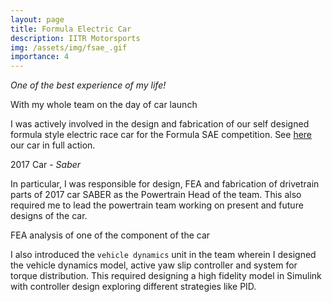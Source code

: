 ```yaml
---
layout: page
title: Formula Electric Car
description: IITR Motorsports
img: /assets/img/fsae_.gif
importance: 4
---
```


*One of the best experience of my life!*

<div class="row text-center">
    <div class="col-sm mt-3 mt-md-0">
        <img class="img-fluid rounded z-depth-1" src="{{ '/assets/img/fsae_3.jpg' | relative_url }}" alt="" title="example image"/>
    </div>
</div>
<div class="caption">
    With my whole team on the day of car launch
</div>

I was actively involved in the design and fabrication of our self designed formula style electric race car for the Formula SAE competition. See [here](https://www.youtube.com/watch?v=KlYoQ3vBIN4&feature=emb_logo&ab_channel=YashGoel) our car in full action.

<div class="row text-center">
    <div class="col-sm mt-3 mt-md-0">
        <img class="img-fluid rounded z-depth-1" src="{{ '/assets/img/fsae_2.png' | relative_url }}" alt="" title="example image"/>
    </div>
    <div class="col-sm mt-3 mt-md-0">
        <img class="img-fluid rounded z-depth-1" src="{{ '/assets/img/fsae_1.png' | relative_url }}" alt="" title="example image"/>
    </div>
</div>
<div class="caption">
    2017 Car - <em>Saber</em>
</div>

In particular, I was responsible for design, FEA and fabrication of drivetrain parts of 2017 car SABER as the Powertrain Head of the team. This also required me to lead the powertrain team working on present and future designs of the car.

<div class="row text-center">
    <div class="col-sm mt-3 mt-md-0">
        <img class="img-fluid rounded z-depth-1" src="{{ '/assets/img/mount_orig.png' | relative_url }}" alt="" title="example image"/>
    </div>
</div>
<div class="caption">
    FEA analysis of one of the component of the car
</div>

I also introduced the  `vehicle dynamics`  unit in the team wherein I designed the vehicle dynamics model, active yaw slip controller and system for torque distribution.
This required designing a high fidelity model in Simulink with controller design exploring different strategies like PID.